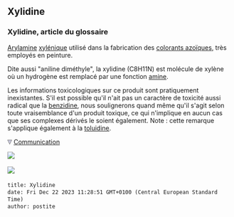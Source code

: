 ## Xylidine
### Xylidine, article du glossaire
 [Arylamine](arylamine.html) [xylénique](xylidine.html#xylene) utilisé dans la fabrication des [colorants azoïques](azoiques.html), très employés en peinture.

Dite aussi "aniline diméthyle", la xylidine (C8H11N) est molécule de xylène où un hydrogène est remplacé par une fonction [amine](amine.html).

Les informations toxicologiques sur ce produit sont pratiquement inexistantes. S'il est possible qu'il n'ait pas un caractère de toxicité aussi radical que la [benzidine](benzidine.html), nous soulignerons quand même qu'il s'agit selon toute vraisemblance d'un produit toxique, ce qui n'implique en aucun cas que ses complexes dérivés le soient également. Note : cette remarque s'applique également à la [toluidine](toluidine.html).



![](images/flechebas.gif) [Communication](http://www.artrealite.com/annonceurs.htm) 

[![](https://cbonvin.fr/sites/regie.artrealite.com/visuels/campagne1.png)](index-2.html#20131014)

![](https://cbonvin.fr/sites/regie.artrealite.com/visuels/campagne2.png)
```
title: Xylidine
date: Fri Dec 22 2023 11:28:51 GMT+0100 (Central European Standard Time)
author: postite
```
